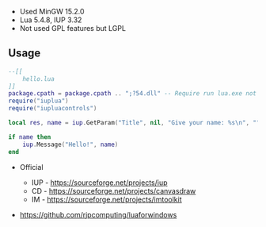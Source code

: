 * Used MinGW 15.2.0
* Lua 5.4.8, IUP 3.32
* Not used GPL features but LGPL


## Usage

```lua
--[[
    hello.lua
]]
package.cpath = package.cpath .. ";?54.dll" -- Require run lua.exe not lua54.exe
require("iuplua")
require("iupluacontrols")

local res, name = iup.GetParam("Title", nil, "Give your name: %s\n", "")

if name then
    iup.Message("Hello!", name)
end
```


* Official
    * IUP - https://sourceforge.net/projects/iup
    * CD - https://sourceforge.net/projects/canvasdraw
    * IM - https://sourceforge.net/projects/imtoolkit

* https://github.com/rjpcomputing/luaforwindows